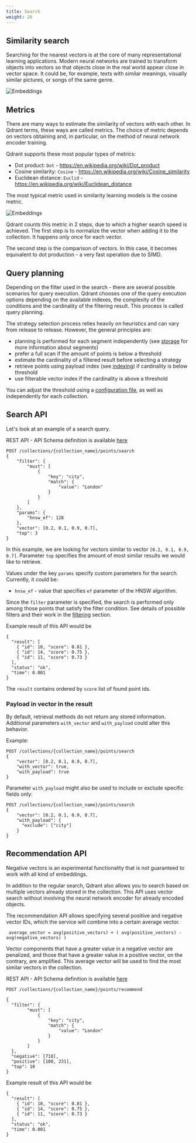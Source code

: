 ```yaml
---
title: Search
weight: 26
---
```



## Similarity search

Searching for the nearest vectors is at the core of many representational learning applications.
Modern neural networks are trained to transform objects into vectors so that objects close in the real world appear close in vector space.
It could be, for example, texts with similar meanings, visually similar pictures, or songs of the same genre.

![Embeddings](/docs/encoders.png)


## Metrics

There are many ways to estimate the similarity of vectors with each other.
In Qdrant terms, these ways are called metrics.
The choice of metric depends on vectors obtaining and, in particular, on the method of neural network encoder training.

Qdrant supports these most popular types of metrics:

* Dot product: `Dot` - https://en.wikipedia.org/wiki/Dot_product
* Cosine similarity: `Cosine`  - https://en.wikipedia.org/wiki/Cosine_similarity
* Euclidean distance: `Euclid` - https://en.wikipedia.org/wiki/Euclidean_distance

The most typical metric used in similarity learning models is the cosine metric.

![Embeddings](/docs/cos.png)

Qdrant counts this metric in 2 steps, due to which a higher search speed is achieved.
The first step is to normalize the vector when adding it to the collection.
It happens only once for each vector.

The second step is the comparison of vectors.
In this case, it becomes equivalent to dot production - a very fast operation due to SIMD.

## Query planning

Depending on the filter used in the search - there are several possible scenarios for query execution.
Qdrant chooses one of the query execution options depending on the available indexes, the complexity of the conditions and the cardinality of the filtering result. 
This process is called query planning.

The strategy selection process relies heavily on heuristics and can vary from release to release.
However, the general principles are:

- planning is performed for each segment independently (see [storage](../storage) for more information about segments)
- prefer a full scan if the amount of points is below a threshold
- estimate the cardinality of a filtered result before selecting a strategy
- retrieve points using payload index (see [indexing](../indexing)) if cardinality is below threshold
- use filterable vector index if the cardinality is above a threshold


You can adjust the threshold using a [configuration file](https://github.com/qdrant/qdrant/blob/master/config/config.yaml), as well as independently for each collection.

## Search API

Let's look at an example of a search query.

REST API - API Schema definition is available [here](https://qdrant.github.io/qdrant/redoc/index.html#operation/search_points)

```
POST /collections/{collection_name}/points/search
{
    "filter": {
        "must": [
            {
                "key": "city",
                "match": {
                    "value": "London"
                }
            }
        ]
    },
    "params": {
        "hnsw_ef": 128
    },
    "vector": [0.2, 0.1, 0.9, 0.7],
    "top": 3
}
```


<!--
```python
```
 -->

In this example, we are looking for vectors similar to vector `[0.2, 0.1, 0.9, 0.7]`. 
Parameter `top` specifies the amount of most similar results we would like to retrieve.

Values under the key `params` specify custom parameters for the search.
Currently, it could be:

* `hnsw_ef` - value that specifies `ef` parameter of the HNSW algorithm.


Since the `filter` parameter is specified, the search is performed only among those points that satisfy the filter condition.
See details of possible filters and their work in the [filtering](../filtering) section.

Example result of this API would be 

```
{
  "result": [
    { "id": 10, "score": 0.81 },
    { "id": 14, "score": 0.75 },
    { "id": 11, "score": 0.73 }
  ],
  "status": "ok",
  "time": 0.001
}
```

The `result` contains ordered by `score` list of found point ids.

### Payload in vector in the result

By default, retrieval methods do not return any stored information.
Additional parameters `with_vector` and `with_payload` could alter this behavior.

Example:

```
POST /collections/{collection_name}/points/search
{
    "vector": [0.2, 0.1, 0.9, 0.7],
    "with_vector": true,
    "with_payload": true
}
```

Parameter `with_payload` might also be used to include or exclude specific fields only:

```
POST /collections/{collection_name}/points/search
{
    "vector": [0.2, 0.1, 0.9, 0.7],
    "with_payload": {
      "exclude": ["city"]
    }
}
```

## Recommendation API

<aside role="alert">Negative vectors is an experimental functionality that is not guaranteed to work with all kind of embeddings.</aside>

In addition to the regular search, Qdrant also allows you to search based on multiple vectors already stored in the collection.
This API uses vector search without involving the neural network encoder for already encoded objects.

The recommendation API allows specifying several positive and negative vector IDs, which the service will combine into a certain average vector.

` average_vector = avg(positive_vectors) + ( avg(positive_vectors) - avg(negative_vectors) )`

Vector components that have a greater value in a negative vector are penalized, and those that have a greater value in a positive vector, on the contrary, are amplified.
This average vector will be used to find the most similar vectors in the collection.


REST API - API Schema definition is available [here](https://qdrant.github.io/qdrant/redoc/index.html#operation/recommend_points)

```
POST /collections/{collection_name}/points/recommend

{
  "filter": {
        "must": [
            {
                "key": "city",
                "match": {
                    "value": "London"
                }
            }
        ]
  },
  "negative": [718],
  "positive": [100, 231],
  "top": 10
}
```

Example result of this API would be 

```
{
  "result": [
    { "id": 10, "score": 0.81 },
    { "id": 14, "score": 0.75 },
    { "id": 11, "score": 0.73 }
  ],
  "status": "ok",
  "time": 0.001
}
```


<!-- 
```python
```
-->
